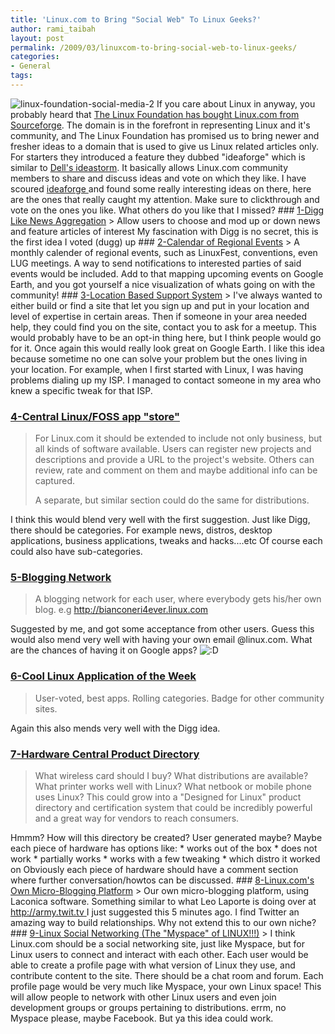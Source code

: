 ```yaml
---
title: 'Linux.com to Bring "Social Web" To Linux Geeks?'
author: rami_taibah
layout: post
permalink: /2009/03/linuxcom-to-bring-social-web-to-linux-geeks/
categories:
- General
tags: 
---
```


![linux-foundation-social-media-2](http://192.168.1.33/blog2/wp-content/uploads/2009/03/linux-foundation-social-media-2.png)
If you care about Linux in anyway, you probably heard that [The Linux Foundation has bought Linux.com from Sourceforge](http://linux-foundation.org/weblogs/press/2009/03/03/linux-foundation-to-build-new-linuxcom-community/). The domain is in the forefront in representing Linux and it's community, and The Linux Foundation has promised us to bring newer and fresher ideas to a domain that is used to give us Linux related articles only.
For starters they introduced a feature they dubbed "ideaforge" which is similar to [Dell's ideastorm](http://www.ideastorm.com/). It basically allows Linux.com community members to share and discuss ideas and vote on which they like.
I have scoured [ideaforge ](http://ideaforge.linux.com)and found some really interesting ideas on there, here are the ones that really caught my attention. Make sure to clickthrough and vote on the ones you like. What others do you like that I missed?
\#\#\# [1-Digg Like News Aggregation](http://ideaforge.linux.com/story.php?title=digg-like-news-aggregation-1)
\> Allow users to choose and mod up or down news and feature articles of interest My fascination with Digg is no secret, this is the first idea I voted (dugg) up
\#\#\# [2-Calendar of Regional Events](http://ideaforge.linux.com/story.php?title=calender-of-regional-events-1)
\> A monthly calender of regional events, such as LinuxFest, conventions, even LUG meetings. A way to send notifications to interested parties of said events would be included. Add to that mapping upcoming events on Google Earth, and you got yourself a nice visualization of whats going on with the community!
\#\#\# [3-Location Based Support System](http://ideaforge.linux.com/story.php?title=location-based-support-system-1)
\> I've always wanted to either build or find a site that let you sign up and put in your location and level of expertise in certain areas. Then if someone in your area needed help, they could find you on the site, contact you to ask for a meetup. This would probably have to be an opt-in thing here, but I think people would go for it. Once again this would really look great on Google Earth. I like this idea because sometime no one can solve your problem but the ones living in your location. For example, when I first started with Linux, I was having problems dialing up my ISP. I managed to contact someone in my area who knew a specific tweak for that ISP.

### [4-Central Linux/FOSS app "store"](http://ideaforge.linux.com/story.php?title=central-linuxfoss-app-store-with-commentsranking)

> For Linux.com it should be extended to include not only business, but all kinds of software available. Users can register new projects and descriptions and provide a URL to the project's website. Others can review, rate and comment on them and maybe additional info can be captured.
> 
> A separate, but similar section could do the same for distributions. 

I think this would blend very well with the first suggestion. Just like Digg, there should be categories. For example news, distros, desktop applications, business applications, tweaks and hacks....etc Of course each could also have sub-categories.

### [5-Blogging Network](http://ideaforge.linux.com/story.php?title=blogging-network-1)

> A blogging network for each user, where everybody gets his/her own blog. e.g http://bianconeri4ever.linux.com 

Suggested by me, and got some acceptance from other users. Guess this would also mend very well with having your own email @linux.com. What are the chances of having it on Google apps? ![:D](http://192.168.1.2/blog2/wp-includes/images/smilies/icon_biggrin.gif)

### [6-Cool Linux Application of the Week](http://ideaforge.linux.com/story.php?title=cool-linux-application-of-the-week-1)

> User-voted, best apps. Rolling categories. Badge for other community sites. 

Again this also mends very well with the Digg idea.

### [7-Hardware Central Product Directory](http://ideaforge.linux.com/story.php?title=hardware-central-product-directory-1)

> What wireless card should I buy? What distributions are available? What printer works well with Linux? What netbook or mobile phone uses Linux? This could grow into a "Designed for Linux" product directory and certification system that could be incredibly powerful and a great way for vendors to reach consumers. 

Hmmm? How will this directory be created? User generated maybe? Maybe each piece of hardware has options like:
\* works out of the box
\* does not work
\* partially works
\* works with a few tweaking
\* which distro it worked on
Obviously each piece of hardware should have a comment section where further conversation/howtos can be discussed.
\#\#\# [8-Linux.com's Own Micro-Blogging Platform](http://ideaforge.linux.com/story.php?title=linux-coms-own-micro-blogging-platform)
\> Our own micro-blogging platform, using Laconica software. Something similar to what Leo Laporte is doing over at [http://army.twit.tv ](http://army.twit.tv/ )
I just suggested this 5 minutes ago. I find Twitter an amazing way to build relationships. Why not extend this to our own niche?
\#\#\# [9-Linux Social Networking (The "Myspace" of LINUX!!!)](http://ideaforge.linux.com/story.php?title=linux-social-networking-the-myspace-of-linux)
\> I think Linux.com should be a social networking site, just like Myspace, but for Linux users to connect and interact with each other. Each user would be able to create a profile page with what version of Linux they use, and contribute content to the site. There should be a chat room and forum. Each profile page would be very much like Myspace, your own Linux space! This will allow people to network with other Linux users and even join development groups or groups pertaining to distributions. errm, no Myspace please, maybe Facebook. But ya this idea could work.